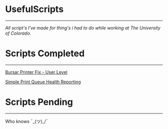 # UsefulScripts
---
*All script's I've made for thing's i had to do while working at The University of Colorado.*



# Scripts Completed
---

[Bursar Printer Fix - User Level](https://github.com/Crash0v3r1de/PowerShellScripts/blob/master/SCCM_Bursar_Printer_Fix.ps1)

[Simple Print Queue Health Reporting](https://github.com/Crash0v3r1de/PowerShellScripts/blob/master/PrintQueue_SimpleMonitor.ps1)




# Scripts Pending
---
Who knows  ¯\_(ツ)_/¯
